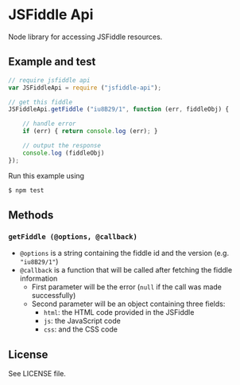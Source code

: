 JSFiddle Api
============

Node library for accessing JSFiddle resources.

## Example and test

```js
// require jsfiddle api
var JSFiddleApi = require ("jsfiddle-api");

// get this fiddle
JSFiddleApi.getFiddle ("iu8B29/1", function (err, fiddleObj) {

    // handle error
    if (err) { return console.log (err); }

    // output the response
    console.log (fiddleObj)
});
```

Run this example using

```sh
$ npm test
```

## Methods

### `getFiddle (@options, @callback)`

 - `@options` is a string containing the fiddle id and the version (e.g. `"iu8B29/1"`)
 - `@callback` is a function that will be called after fetching the fiddle information
   - First parameter will be the error (`null` if the call was made successfully)
   - Second parameter will be an object containing three fields:
     - `html`: the HTML code provided in the JSFiddle
     - `js`: the JavaScript code
     - `css`: and the CSS code

## License
See LICENSE file.
